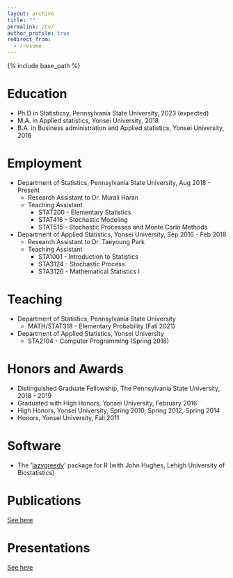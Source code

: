 ```yaml
---
layout: archive
title: ""
permalink: /cv/
author_profile: true
redirect_from:
  - /resume
---
```


{% include base_path %}

Education
======
* Ph.D in Statisticsy, Pennsylvania State University, 2023 (expected)
* M.A. in Applied statistics, Yonsei University, 2018
* B.A. in Business administration and Applied statistics, Yonsei University, 2016


Employment
======
* Department of Statistics, Pennsylvania State University, Aug 2018 - Present
  - Research Assistant to Dr. Murali Haran
  - Teaching Assistant
    + STAT200 - Elementary Statistics
    + STAT416 - Stochastic Modeling
    + STAT515 - Stochastic Processes and Monte Carlo Methods
* Department of Applied Statistics, Yonsei University, Sep 2016 - Feb 2018
  - Research Assistant to Dr. Taeyoung Park
  - Teaching Assistant
    + STA1001 - Introduction to Statistics
    + STA3124 - Stochastic Process
    + STA3126 - Mathematical Statistics I


Teaching
======
* Department of Statistics, Pennsylvania State University
  - MATH/STAT318 - Elementary Probability (Fall 2021)
* Department of Applied Statistics, Yonsei University
  - STA2104 - Computer Programming (Spring 2018)

Honors and Awards
======
* Distinguished Graduate Fellowship, The Pennsylvania State University, 2018 - 2019
* Graduated with High Honors, Yonsei University, February 2016
* High Honors, Yonsei University, Spring 2010, Spring 2012, Spring 2014
* Honors, Yonsei University, Fall 2011


Software
======
* The '[lazygreedy](https://cran.r-project.org/web/packages/lazygreedy/lazygreedy.pdf)' package for R (with John Hughes, Lehigh University of Biostatistics)


Publications
======
[See here](https://bokgyeong.github.io/publications/)


Presentations
======
[See here](https://bokgyeong.github.io/talks/)


<!--
Skills
======
* Skill 1
* Skill 2
  * Sub-skill 2.1
  * Sub-skill 2.2
  * Sub-skill 2.3
* Skill 3

Publications
======
  <ul>{% for post in site.publications %}
    {% include archive-single-cv.html %}
  {% endfor %}</ul>
  
Talks
======
  <ul>{% for post in site.talks %}
    {% include archive-single-talk-cv.html %}
  {% endfor %}</ul>
  
Teaching
======
  <ul>{% for post in site.teaching %}
    {% include archive-single-cv.html %}
  {% endfor %}</ul>
  
Service and leadership
======
* Currently signed in to 43 different slack teams
-->
